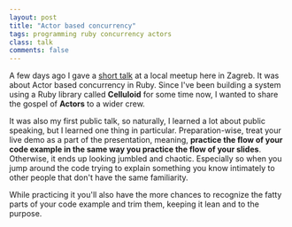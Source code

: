 ```yaml
---
layout: post
title: "Actor based concurrency"
tags: programming ruby concurrency actors
class: talk
comments: false
---
```


A few days ago I gave a [short talk](https://github.com/neektza/actor_demo) at a local meetup here in Zagreb. It was about Actor based concurrency in Ruby. Since I've been building a system using a Ruby library called **Celluloid** for some time now, I wanted to share the gospel of **Actors** to a wider crew.

It was also my first public talk, so naturally, I learned a lot about public speaking, but I learned one thing in particular. Preparation-wise, treat your live demo as a part of the presentation, meaning, **practice the flow of your code example in the same way you practice the flow of your slides**. Otherwise, it ends up looking jumbled and chaotic. Especially so when you jump around the code trying to explain something you know intimately to other people that don't have the same familiarity.

While practicing it you'll also have the more chances to recognize the fatty parts of your code example and trim them, keeping it lean and to the purpose.
